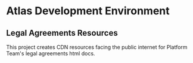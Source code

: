 # Atlas Development Environment

## Legal Agreements Resources

This project creates CDN resources facing the public internet for Platform Team's legal agreements html docs.
